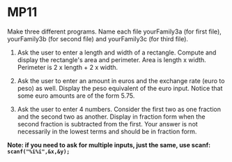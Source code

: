 # MP11
Make three different programs. Name each file yourFamily3a (for first file), yourFamily3b (for second file) and yourFamily3c (for third file).

1. Ask the user to enter a length and width of a rectangle. Compute and display the rectangle's area and perimeter. Area is length x width. Perimeter is 2 x length + 2 x width.

2. Ask the user to enter an amount in euros and the exchange rate (euro to peso) as well. Display the peso equivalent of the euro input. Notice that some euro amounts are of the form 5.75.

3. Ask the user to enter 4 numbers. Consider the first two as one fraction and the second two as another. Display in fraction form when the second fraction is subtracted from the first. Your answer is not necessarily in the lowest terms and should be in fraction form.

**Note: if you need to ask for multiple inputs, just the same, use scanf: `scanf("%i%i",&x,&y);`**
